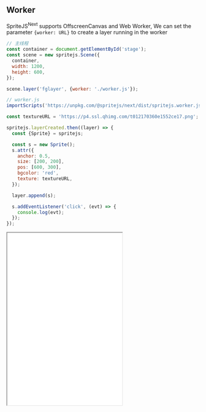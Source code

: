 ## Worker

SpriteJS<sup>Next</sup> supports OffscreenCanvas and Web Worker, We can set the parameter `{worker: URL}` to create a layer running in the worker

```js
// 主线程
const container = document.getElementById('stage');
const scene = new spritejs.Scene({
  container,
  width: 1200,
  height: 600,
});

scene.layer('fglayer', {worker: './worker.js'});
```

```js
// worker.js
importScripts('https://unpkg.com/@spritejs/next/dist/spritejs.worker.js');

const textureURL = 'https://p4.ssl.qhimg.com/t012170360e1552ce17.png';

spritejs.layerCreated.then((layer) => {
  const {Sprite} = spritejs;

  const s = new Sprite();
  s.attr({
    anchor: 0.5,
    size: [200, 200],
    pos: [600, 300],
    bgcolor: 'red',
    texture: textureURL,
  });

  layer.append(s);

  s.addEventListener('click', (evt) => {
    console.log(evt);
  });
});
```

<iframe src="/demo/#/doc/worker" height="450"></iframe>